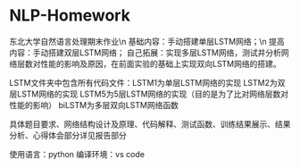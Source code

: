 # NLP-Homework
东北大学自然语言处理期末作业\n
基础内容：手动搭建单层LSTM网络；\n
提高内容：手动搭建双层LSTM网络；
自己拓展：实现多层LSTM网络，测试并分析网络层数对性能的影响及原因，在前面实验的基础上实现双向LSTM网络的搭建。

LSTM文件夹中包含所有代码文件：LSTM1为单层LSTM网络的实现
                            LSTM2为双层LSTM网络的实现
                            LSTM5为5层LSTM网络的实现（目的是为了比对网络层数对性能的影响）
                            biLSTM为多层双向LSTM网络函数
                            
具体题目要求、网络结构设计及原理、代码解释、测试函数、训练结果展示、结果分析、心得体会部分详见报告部分

使用语言：python
编译环境：vs code
